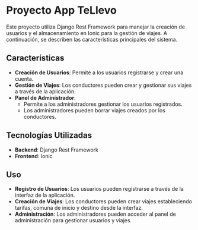 # Proyecto App TeLlevo

Este proyecto utiliza Django Rest Framework para manejar la creación de usuarios y el almacenamiento en Ionic para la gestión de viajes. A continuación, se describen las características principales del sistema.

## Características

- **Creación de Usuarios**: Permite a los usuarios registrarse y crear una cuenta.
- **Gestión de Viajes**: Los conductores pueden crear y gestionar sus viajes a través de la aplicación.
- **Panel de Administrador**: 
  - Permite a los administradores gestionar los usuarios registrados.
  - Los administradores pueden borrar viajes creados por los conductores.
  
## Tecnologías Utilizadas

- **Backend**: Django Rest Framework
- **Frontend**: Ionic


## Uso

- **Registro de Usuarios**: Los usuarios pueden registrarse a través de la interfaz de la aplicación.
- **Creación de Viajes**: Los conductores pueden crear viajes estableciendo tarifas, comuna de inicio y destino desde la interfaz.
- **Administración**: Los administradores pueden acceder al panel de administración para gestionar usuarios y viajes.
